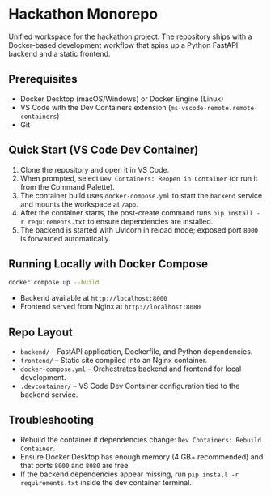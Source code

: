 # Hackathon Monorepo

Unified workspace for the hackathon project. The repository ships with a Docker-based development workflow that spins up a Python FastAPI backend and a static frontend.

## Prerequisites
- Docker Desktop (macOS/Windows) or Docker Engine (Linux)
- VS Code with the Dev Containers extension (`ms-vscode-remote.remote-containers`)
- Git

## Quick Start (VS Code Dev Container)
1. Clone the repository and open it in VS Code.
2. When prompted, select `Dev Containers: Reopen in Container` (or run it from the Command Palette).
3. The container build uses `docker-compose.yml` to start the `backend` service and mounts the workspace at `/app`.
4. After the container starts, the post-create command runs `pip install -r requirements.txt` to ensure dependencies are installed.
5. The backend is started with Uvicorn in reload mode; exposed port `8000` is forwarded automatically.

## Running Locally with Docker Compose
```bash
docker compose up --build
```
- Backend available at `http://localhost:8000`
- Frontend served from Nginx at `http://localhost:8080`

## Repo Layout
- `backend/` – FastAPI application, Dockerfile, and Python dependencies.
- `frontend/` – Static site compiled into an Nginx container.
- `docker-compose.yml` – Orchestrates backend and frontend for local development.
- `.devcontainer/` – VS Code Dev Container configuration tied to the backend service.

## Troubleshooting
- Rebuild the container if dependencies change: `Dev Containers: Rebuild Container`.
- Ensure Docker Desktop has enough memory (4 GB+ recommended) and that ports `8000` and `8080` are free.
- If the backend dependencies appear missing, run `pip install -r requirements.txt` inside the dev container terminal.
